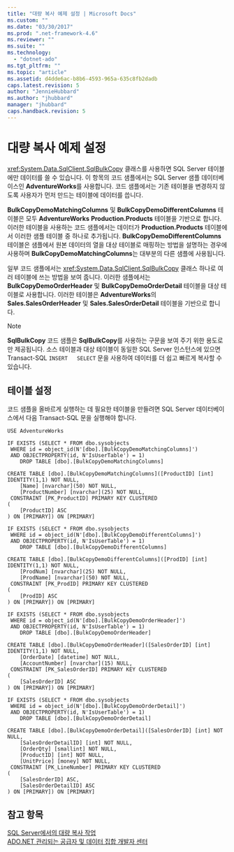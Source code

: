 ```yaml
---
title: "대량 복사 예제 설정 | Microsoft Docs"
ms.custom: ""
ms.date: "03/30/2017"
ms.prod: ".net-framework-4.6"
ms.reviewer: ""
ms.suite: ""
ms.technology: 
  - "dotnet-ado"
ms.tgt_pltfrm: ""
ms.topic: "article"
ms.assetid: d4dde6ac-b8b6-4593-965a-635c8fb2dadb
caps.latest.revision: 5
author: "JennieHubbard"
ms.author: "jhubbard"
manager: "jhubbard"
caps.handback.revision: 5
---
```

# 대량 복사 예제 설정
<xref:System.Data.SqlClient.SqlBulkCopy> 클래스를 사용하면 SQL Server 테이블에만 데이터를 쓸 수 있습니다.  이 항목의 코드 샘플에서는 SQL Server 샘플 데이터베이스인 **AdventureWorks**를 사용합니다.  코드 샘플에서는 기존 테이블을 변경하지 않도록 사용자가 먼저 만드는 테이블에 데이터를 씁니다.  
  
 **BulkCopyDemoMatchingColumns** 및 **BulkCopyDemoDifferentColumns** 테이블은 모두 **AdventureWorks** **Production.Products** 테이블을 기반으로 합니다.  이러한 테이블을 사용하는 코드 샘플에서는 데이터가 **Production.Products** 테이블에서 이러한 샘플 테이블 중 하나로 추가됩니다.  **BulkCopyDemoDifferentColumns** 테이블은 샘플에서 원본 데이터의 열을 대상 테이블로 매핑하는 방법을 설명하는 경우에 사용하며 **BulkCopyDemoMatchingColumns**는 대부분의 다른 샘플에 사용됩니다.  
  
 일부 코드 샘플에서는 <xref:System.Data.SqlClient.SqlBulkCopy> 클래스 하나로 여러 테이블에 쓰는 방법을 보여 줍니다.  이러한 샘플에서는 **BulkCopyDemoOrderHeader** 및 **BulkCopyDemoOrderDetail** 테이블을 대상 테이블로 사용합니다.  이러한 테이블은 **AdventureWorks**의 **Sales.SalesOrderHeader** 및 **Sales.SalesOrderDetail** 테이블을 기반으로 합니다.  
  
> [!NOTE]
>  **SqlBulkCopy** 코드 샘플은 **SqlBulkCopy**를 사용하는 구문을 보여 주기 위한 용도로만 제공됩니다.  소스 테이블과 대상 테이블이 동일한 SQL Server 인스턴스에 있으면 Transact\-SQL `INSERT   SELECT` 문을 사용하여 데이터를 더 쉽고 빠르게 복사할 수 있습니다.  
  
## 테이블 설정  
 코드 샘플을 올바르게 실행하는 데 필요한 테이블을 만들려면 SQL Server 데이터베이스에서 다음 Transact\-SQL 문을 실행해야 합니다.  
  
```  
USE AdventureWorks  
  
IF EXISTS (SELECT * FROM dbo.sysobjects   
 WHERE id = object_id(N'[dbo].[BulkCopyDemoMatchingColumns]')   
 AND OBJECTPROPERTY(id, N'IsUserTable') = 1)  
    DROP TABLE [dbo].[BulkCopyDemoMatchingColumns]  
  
CREATE TABLE [dbo].[BulkCopyDemoMatchingColumns]([ProductID] [int] IDENTITY(1,1) NOT NULL,  
    [Name] [nvarchar](50) NOT NULL,  
    [ProductNumber] [nvarchar](25) NOT NULL,  
 CONSTRAINT [PK_ProductID] PRIMARY KEY CLUSTERED   
(  
    [ProductID] ASC  
) ON [PRIMARY]) ON [PRIMARY]  
  
IF EXISTS (SELECT * FROM dbo.sysobjects   
 WHERE id = object_id(N'[dbo].[BulkCopyDemoDifferentColumns]')   
 AND OBJECTPROPERTY(id, N'IsUserTable') = 1)  
    DROP TABLE [dbo].[BulkCopyDemoDifferentColumns]  
  
CREATE TABLE [dbo].[BulkCopyDemoDifferentColumns]([ProdID] [int] IDENTITY(1,1) NOT NULL,  
    [ProdNum] [nvarchar](25) NOT NULL,  
    [ProdName] [nvarchar](50) NOT NULL,  
 CONSTRAINT [PK_ProdID] PRIMARY KEY CLUSTERED   
(  
    [ProdID] ASC  
) ON [PRIMARY]) ON [PRIMARY]  
  
IF EXISTS (SELECT * FROM dbo.sysobjects   
 WHERE id = object_id(N'[dbo].[BulkCopyDemoOrderHeader]')   
 AND OBJECTPROPERTY(id, N'IsUserTable') = 1)  
    DROP TABLE [dbo].[BulkCopyDemoOrderHeader]  
  
CREATE TABLE [dbo].[BulkCopyDemoOrderHeader]([SalesOrderID] [int] IDENTITY(1,1) NOT NULL,  
    [OrderDate] [datetime] NOT NULL,  
    [AccountNumber] [nvarchar](15) NULL,  
 CONSTRAINT [PK_SalesOrderID] PRIMARY KEY CLUSTERED   
(  
    [SalesOrderID] ASC  
) ON [PRIMARY]) ON [PRIMARY]  
  
IF EXISTS (SELECT * FROM dbo.sysobjects   
 WHERE id = object_id(N'[dbo].[BulkCopyDemoOrderDetail]')   
 AND OBJECTPROPERTY(id, N'IsUserTable') = 1)  
    DROP TABLE [dbo].[BulkCopyDemoOrderDetail]  
  
CREATE TABLE [dbo].[BulkCopyDemoOrderDetail]([SalesOrderID] [int] NOT NULL,  
    [SalesOrderDetailID] [int] NOT NULL,  
    [OrderQty] [smallint] NOT NULL,  
    [ProductID] [int] NOT NULL,  
    [UnitPrice] [money] NOT NULL,  
 CONSTRAINT [PK_LineNumber] PRIMARY KEY CLUSTERED   
(  
    [SalesOrderID] ASC,  
    [SalesOrderDetailID] ASC  
) ON [PRIMARY]) ON [PRIMARY]  
```  
  
## 참고 항목  
 [SQL Server에서의 대량 복사 작업](../../../../../docs/framework/data/adonet/sql/bulk-copy-operations-in-sql-server.md)   
 [ADO.NET 관리되는 공급자 및 데이터 집합 개발자 센터](http://go.microsoft.com/fwlink/?LinkId=217917)
